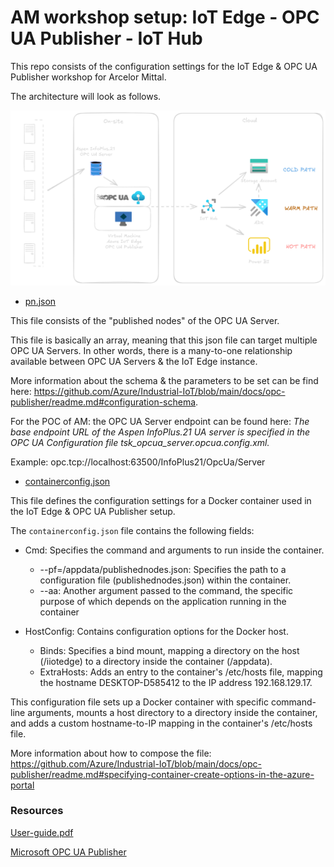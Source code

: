 # AM workshop setup: IoT Edge - OPC UA Publisher - IoT Hub

This repo consists of the configuration settings for the IoT Edge &amp; OPC UA Publisher workshop for Arcelor Mittal.

The architecture will look as follows.

![Architecture Diagram](./imgs/architecture.png)

* [pn.json](./config-files/pn.json)

This file consists of the "published nodes" of the OPC UA Server. 

This file is basically an array, meaning that this json file can target multiple OPC UA Servers. In other words, there is a many-to-one relationship available between OPC UA Servers & the IoT Edge instance.

More information about the schema & the parameters to be set can be find here: https://github.com/Azure/Industrial-IoT/blob/main/docs/opc-publisher/readme.md#configuration-schema.

For the POC of AM: the OPC UA Server endpoint can be found here: *The base endpoint URL of the Aspen InfoPlus.21 UA server is specified in the 
OPC UA Configuration file tsk_opcua_server.opcua.config.xml.*

Example: opc.tcp://localhost:63500/InfoPlus21/OpcUa/Server

* [containerconfig.json](./config-files/containerconfig.json)

This file defines the configuration settings for a Docker container used in the IoT Edge & OPC UA Publisher setup.

The `containerconfig.json` file contains the following fields:

* Cmd: Specifies the command and arguments to run inside the container.
    * --pf=/appdata/publishednodes.json: Specifies the path to a configuration file (publishednodes.json) within the container.
    * --aa: Another argument passed to the command, the specific purpose of which depends on the application running in the container

* HostConfig: Contains configuration options for the Docker host.
    * Binds: Specifies a bind mount, mapping a directory on the host (/iiotedge) to a directory inside the container (/appdata).
    * ExtraHosts: Adds an entry to the container's /etc/hosts file, mapping the hostname DESKTOP-D585412 to the IP address 192.168.129.17.

This configuration file sets up a Docker container with specific command-line arguments, mounts a host directory to a directory inside the container, and adds a custom hostname-to-IP mapping in the container's /etc/hosts file.

More information about how to compose the file: https://github.com/Azure/Industrial-IoT/blob/main/docs/opc-publisher/readme.md#specifying-container-create-options-in-the-azure-portal

### Resources

[User-guide.pdf](./user-guide/AspenIP21OPCUAServer-V14_3-Usr.pdf)

[Microsoft OPC UA Publisher](https://github.com/Azure/Industrial-IoT/blob/main/docs/opc-publisher/readme.md)

